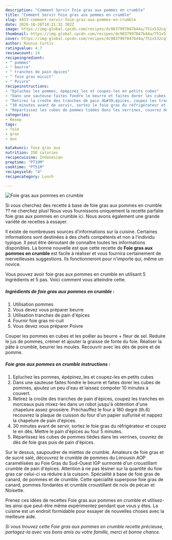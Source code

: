 ```yaml
---
description: "Comment Servir Foie gras aux pommes en crumble"
title: "Comment Servir Foie gras aux pommes en crumble"
slug: 4833-comment-servir-foie-gras-aux-pommes-en-crumble
date: 2020-10-26T18:21:32.302Z
image: https://img-global.cpcdn.com/recipes/dc9837997847b44a/751x532cq70/foie-gras-aux-pommes-en-crumble-photo-principale-de-la-recette.jpg
thumbnail: https://img-global.cpcdn.com/recipes/dc9837997847b44a/751x532cq70/foie-gras-aux-pommes-en-crumble-photo-principale-de-la-recette.jpg
cover: https://img-global.cpcdn.com/recipes/dc9837997847b44a/751x532cq70/foie-gras-aux-pommes-en-crumble-photo-principale-de-la-recette.jpg
author: Ronnie Curtis
ratingvalue: 4.7
reviewcount: 14
recipeingredient:
- " pommes"
- " beurre"
- " tranches de pain dpices"
- " foie gras micuit"
- " Poivre"
recipeinstructions:
- "Epluchez les pommes, épépinez_les et coupez-les en petits cubes"
- "Dans une sauteuse faites fondre le beurre et faites dorer les cubes de pommes, ajoutez un peu d&#39;eau et laissez compoter 10 minutes à couvert."
- "Retirez la croûte des tranches de pain d&#39;épices, coupez les tranches en morceaux puis mixez-les dans un robot jusqu&#39;à obtention d&#39;une chapelure assez grossière. Préchauffez le four à 180 degré (th.6) recouvrez la plaque de cuisson du four d&#39;un papier sulfurisé et nappez la chapelure de pain d&#39;épices."
- "30 minutes avant de servir, sortez le foie gras du réfrigérateur et coupez le en dès. Mettre le pain d&#39;épices au four 5 minutes."
- "Répartissez les cubes de pommes tièdes dans les verrines, couvrez de dès de foie gras puis de pain d&#39;épices."
categories:
- Resep
tags:
- foie
- gras
- aux

katakunci: foie gras aux 
nutrition: 258 calories
recipecuisine: Indonesian
preptime: "PT19M"
cooktime: "PT51M"
recipeyield: "4"
recipecategory: Lunch

---
```



![Foie gras aux pommes en crumble](https://img-global.cpcdn.com/recipes/dc9837997847b44a/751x532cq70/foie-gras-aux-pommes-en-crumble-photo-principale-de-la-recette.jpg)

Si vous cherchez des recette à base de foie gras aux pommes en crumble ?? ne cherchez plus! Nous vous fournissons uniquement la recette parfaite foie gras aux pommes en crumble ici. Nous avons également une grande variété de recettes à essayer.

Il existe de nombreuses sources d'informations sur la cuisine. Certaines informations sont destinées à des chefs compétents et non à l'individu typique. Il peut être déroutant de connaître toutes les informations disponibles. La bonne nouvelle est que cette recette de <strong> Foie gras aux pommes en crumble </strong> est facile à réaliser et vous fournira certainement de merveilleuses suggestions. Ils fonctionneront pour n'importe qui, même un novice.

<!--inarticleads1-->

Vous pouvez avoir foie gras aux pommes en crumble en utilisant 5 Ingrédients et 5 pas. Voici comment vous atteindre cette.

##### Ingrédients de foie gras aux pommes en crumble :

1. Utilisation  pommes
1. Vous devez vous préparer  beurre
1. Utilisation  tranches de pain d&#39;épices
1. Fournir  foie gras mi-cuit
1. Vous devez vous préparer  Poivre


Couper les pommes en cubes et les poêler au beurre + fleur de sel. Reduire le jus de pommes, crémer et ajouter la graisse de fonte du foie. Réaliser la pâte à crumble, beurrer les moules. Recouvrir avec les dés de poire et de pomme. 

<!--inarticleads2-->

##### Foie gras aux pommes en crumble instructions :

1. Epluchez les pommes, épépinez_les et coupez-les en petits cubes
1. Dans une sauteuse faites fondre le beurre et faites dorer les cubes de pommes, ajoutez un peu d&#39;eau et laissez compoter 10 minutes à couvert.
1. Retirez la croûte des tranches de pain d&#39;épices, coupez les tranches en morceaux puis mixez-les dans un robot jusqu&#39;à obtention d&#39;une chapelure assez grossière. Préchauffez le four à 180 degré (th.6) recouvrez la plaque de cuisson du four d&#39;un papier sulfurisé et nappez la chapelure de pain d&#39;épices.
1. 30 minutes avant de servir, sortez le foie gras du réfrigérateur et coupez le en dès. Mettre le pain d&#39;épices au four 5 minutes.
1. Répartissez les cubes de pommes tièdes dans les verrines, couvrez de dès de foie gras puis de pain d&#39;épices.


Sur le dessus, saupoudrer de miettes de crumble. Amateurs de foie gras et de sucré salé, découvrez le crumble de pommes du Limousin AOP caramélisées au Foie Gras du Sud-Ouest IGP surmonté d&#39;un croustillant crumble de pain d&#39;épices. Attention à ne pas lésiner sur la quantité du foie gras car celui-ci va réduire à la cuisson. Spécialité à base de foie gras de canard, de pommes et de crumble. Cette spécialité superpose foie gras de canard, pommes fondantes et crumble croustillant de noix de pécan et Noisette. 

<!--inarticleads1-->

<p>
Prenez ces idées de recettes Foie gras aux pommes en crumble et utilisez-les ainsi que peut-être même expérimentez pendant que vous y êtes. La cuisine est un endroit formidable pour essayer de nouvelles choses avec la meilleure aide.
</p>

<p>
<i>Si vous trouvez cette Foie gras aux pommes en crumble recette précieuse, partagez-la avec vos bons amis ou votre famille, merci et bonne chance.</i>
</p>
